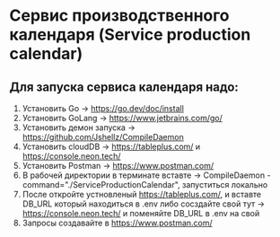 # Сервис производственного календаря (Service production calendar)

## Для запуска сервиса календаря надо:
1. Установить Go -> https://go.dev/doc/install
2. Установить GoLang -> https://www.jetbrains.com/go/
3. Установить демон запуска -> https://github.com/Jshellz/CompileDaemon
4. Установить cloudDB -> https://tableplus.com/ и https://console.neon.tech/
5. Установить Postman -> https://www.postman.com/
6. В рабочей директории в терминате вставте -> CompileDaemon -command="./ServiceProductionCalendar", запуститься локально
7. После откройте устновленый https://tableplus.com/, и вставте DB_URL который находиться в .env либо сосздайте свой тут -> https://console.neon.tech/ и поменяйте DB_URL в .env на свой
8. Запросы создавайте в https://www.postman.com/
